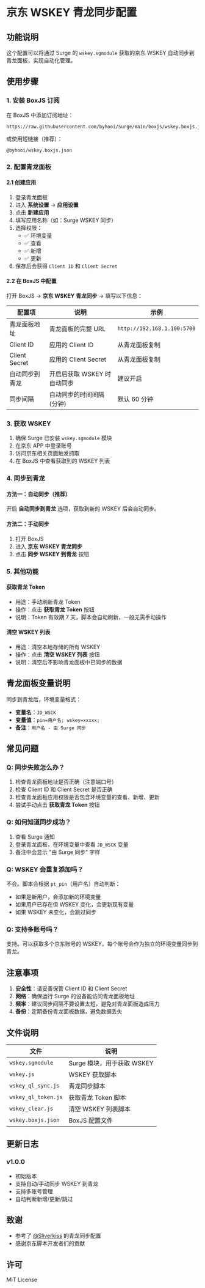 # 京东 WSKEY 青龙同步配置

## 功能说明

这个配置可以将通过 Surge 的 `wskey.sgmodule` 获取的京东 WSKEY 自动同步到青龙面板，实现自动化管理。

## 使用步骤

### 1. 安装 BoxJS 订阅

在 BoxJS 中添加订阅地址：

```
https://raw.githubusercontent.com/byhooi/Surge/main/boxjs/wskey.boxjs.json
```

或使用短链接（推荐）：

```
@byhooi/wskey.boxjs.json
```

### 2. 配置青龙面板

#### 2.1 创建应用

1. 登录青龙面板
2. 进入 **系统设置** → **应用设置**
3. 点击 **新建应用**
4. 填写应用名称（如：Surge WSKEY 同步）
5. 选择权限：
   - ✅ 环境变量
   - ✅ 查看
   - ✅ 新增
   - ✅ 更新
6. 保存后会获得 `Client ID` 和 `Client Secret`

#### 2.2 在 BoxJS 中配置

打开 BoxJS → **京东 WSKEY 青龙同步** → 填写以下信息：

| 配置项 | 说明 | 示例 |
|--------|------|------|
| 青龙面板地址 | 青龙面板的完整 URL | `http://192.168.1.100:5700` |
| Client ID | 应用的 Client ID | 从青龙面板复制 |
| Client Secret | 应用的 Client Secret | 从青龙面板复制 |
| 自动同步到青龙 | 开启后获取 WSKEY 时自动同步 | 建议开启 |
| 同步间隔 | 自动同步的时间间隔(分钟) | 默认 60 分钟 |

### 3. 获取 WSKEY

1. 确保 Surge 已安装 `wskey.sgmodule` 模块
2. 在京东 APP 中登录账号
3. 访问京东相关页面触发抓取
4. 在 BoxJS 中查看获取到的 WSKEY 列表

### 4. 同步到青龙

#### 方法一：自动同步（推荐）

开启 **自动同步到青龙** 选项，获取到新的 WSKEY 后会自动同步。

#### 方法二：手动同步

1. 打开 BoxJS
2. 进入 **京东 WSKEY 青龙同步**
3. 点击 **同步 WSKEY 到青龙** 按钮

### 5. 其他功能

#### 获取青龙 Token

- 用途：手动刷新青龙 Token
- 操作：点击 **获取青龙 Token** 按钮
- 说明：Token 有效期 7 天，脚本会自动刷新，一般无需手动操作

#### 清空 WSKEY 列表

- 用途：清空本地存储的所有 WSKEY
- 操作：点击 **清空 WSKEY 列表** 按钮
- 说明：清空后不影响青龙面板中已同步的数据

## 青龙面板变量说明

同步到青龙后，环境变量格式：

- **变量名**：`JD_WSCK`
- **变量值**：`pin=用户名; wskey=xxxxx;`
- **备注**：`用户名 - 由 Surge 同步`

## 常见问题

### Q: 同步失败怎么办？

1. 检查青龙面板地址是否正确（注意端口号）
2. 检查 Client ID 和 Client Secret 是否正确
3. 检查青龙面板应用权限是否包含环境变量的查看、新增、更新
4. 尝试手动点击 **获取青龙 Token** 按钮

### Q: 如何知道同步成功？

1. 查看 Surge 通知
2. 登录青龙面板，在环境变量中查看 `JD_WSCK` 变量
3. 备注中会显示 "由 Surge 同步" 字样

### Q: WSKEY 会重复添加吗？

不会。脚本会根据 `pt_pin`（用户名）自动判断：
- 如果是新用户，会添加新的环境变量
- 如果用户已存在但 WSKEY 变化，会更新现有变量
- 如果 WSKEY 未变化，会跳过同步

### Q: 支持多账号吗？

支持。可以获取多个京东账号的 WSKEY，每个账号会作为独立的环境变量同步到青龙。

## 注意事项

1. **安全性**：请妥善保管 Client ID 和 Client Secret
2. **网络**：确保运行 Surge 的设备能访问青龙面板地址
3. **频率**：建议同步间隔不要设置太短，避免对青龙面板造成压力
4. **备份**：定期备份青龙面板数据，避免数据丢失

## 文件说明

| 文件 | 说明 |
|------|------|
| `wskey.sgmodule` | Surge 模块，用于获取 WSKEY |
| `wskey.js` | WSKEY 获取脚本 |
| `wskey_ql_sync.js` | 青龙同步脚本 |
| `wskey_ql_token.js` | 获取青龙 Token 脚本 |
| `wskey_clear.js` | 清空 WSKEY 列表脚本 |
| `wskey.boxjs.json` | BoxJS 配置文件 |

## 更新日志

### v1.0.0
- 初始版本
- 支持自动/手动同步 WSKEY 到青龙
- 支持多账号管理
- 自动判断新增/更新/跳过

## 致谢

- 参考了 [@Sliverkiss](https://github.com/Sliverkiss) 的青龙同步配置
- 感谢京东脚本开发者们的贡献

## 许可

MIT License
